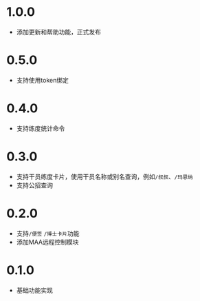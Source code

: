 # 1.0.0
* 添加更新和帮助功能，正式发布

# 0.5.0
* 支持使用token绑定

# 0.4.0
* 支持练度统计命令

# 0.3.0
* 支持干员练度卡片，使用干员名称或别名查询，例如`/叔叔`、`/玛恩纳`
* 支持公招查询

# 0.2.0
* 支持`/便签` `/博士卡片`功能
* 添加MAA远程控制模块

# 0.1.0
* 基础功能实现